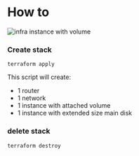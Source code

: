 # How to

![infra instance with volume](../img/02-instance-with-volume.png "infra instance with volume")

### Create stack

```
terraform apply
```

This script will create:
-   1 router
-   1 network
-   1 instance with attached volume
-   1 instance with extended size main disk

### delete stack

```
terraform destroy
```
